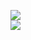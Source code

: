 [![](https://img.shields.io/badge/Made%20With-Github%20Spray-lightgrey.svg?style=for-the-badge&logo=github)](https://github.com/Annihil/github-spray#21761)  
[![](https://i.imgur.com/2DrTn0Z.gif)](https://github.com/Annihil/github-spray)